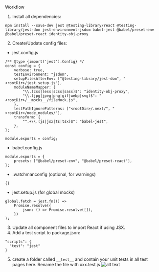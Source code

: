 Workflow
1. Install all dependencies:

```
npm install --save-dev jest @testing-library/react @testing-library/jest-dom jest-environment-jsdom babel-jest @babel/preset-env @babel/preset-react identity-obj-proxy
```
2. Create/Update config files:
- jest.config.js
```
/** @type {import('jest').Config} */
const config = {
	verbose: true,
	testEnvironment: "jsdom",
	setupFilesAfterEnv: ["@testing-library/jest-dom", "<rootDir>/jest.setup.js"],
	moduleNameMapper: {
		"\\.(css|less|scss|sass)$": "identity-obj-proxy",
		"\\.(jpg|jpeg|png|gif|webp|svg)$": "<rootDir>/__mocks__/fileMock.js",
	},
	testPathIgnorePatterns: ["<rootDir>/.next/", "<rootDir>/node_modules/"],
	transform: {
		"^.+\\.(js|jsx|ts|tsx)$": "babel-jest",
	},
};

module.exports = config;

```
- babel.config.js
```
module.exports = {
	presets: ["@babel/preset-env", "@babel/preset-react"],
};

```
- .watchmanconfig (optional, for warnings)
```
{}
```
- jest.setup.js (for global mocks)
```
global.fetch = jest.fn(() =>
	Promise.resolve({
		json: () => Promise.resolve([]),
	})
);

```
3. Update all component files to import React if using JSX.
4. Add a test script to package.json:

```
"scripts": {
  "test": "jest"
}
```
5. create a folder called `__test__` and contain your unit tests in all test pages here. Rename the file with xxx.test.js
![alt text](/next-fundamental/public/Screenshot%202025-05-30%20at%2021.22.53.png)
